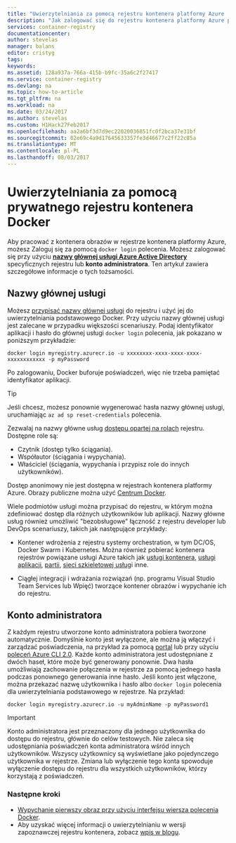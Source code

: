 ```yaml
---
title: "Uwierzytelniania za pomocą rejestru kontenera platformy Azure | Dokumentacja firmy Microsoft"
description: "Jak zalogować się do rejestru kontenera platformy Azure przy użyciu nazwy głównej usługi Azure Active Directory lub konto administratora"
services: container-registry
documentationcenter: 
author: stevelas
manager: balans
editor: cristyg
tags: 
keywords: 
ms.assetid: 128a937a-766a-415b-b9fc-35a6c2f27417
ms.service: container-registry
ms.devlang: na
ms.topic: how-to-article
ms.tgt_pltfrm: na
ms.workload: na
ms.date: 03/24/2017
ms.author: stevelas
ms.custom: H1Hack27Feb2017
ms.openlocfilehash: aa2a6bf3d7d9ec22020036851fc0f2bca37e31bf
ms.sourcegitcommit: 02e69c4a9d17645633357fe3d46677c2ff22c85a
ms.translationtype: MT
ms.contentlocale: pl-PL
ms.lasthandoff: 08/03/2017
---
```

# <a name="authenticate-with-a-private-docker-container-registry"></a>Uwierzytelniania za pomocą prywatnego rejestru kontenera Docker
Aby pracować z kontenera obrazów w rejestrze kontenera platformy Azure, możesz Zaloguj się za pomocą `docker login` polecenia. Możesz zalogować się przy użyciu  **[nazwy głównej usługi Azure Active Directory](../active-directory/active-directory-application-objects.md)**  specyficznych rejestru lub **konto administratora**. Ten artykuł zawiera szczegółowe informacje o tych tożsamości.



## <a name="service-principal"></a>Nazwy głównej usługi

Możesz [przypisać nazwy głównej usługi](container-registry-get-started-azure-cli.md#assign-a-service-principal) do rejestru i użyć jej do uwierzytelniania podstawowego Docker. Przy użyciu nazwy głównej usługi jest zalecane w przypadku większości scenariuszy. Podaj identyfikator aplikacji i hasło do głównej usługi `docker login` polecenia, jak pokazano w poniższym przykładzie:

```
docker login myregistry.azurecr.io -u xxxxxxxx-xxxx-xxxx-xxxx-xxxxxxxxxxxx -p myPassword
```

Po zalogowaniu, Docker buforuje poświadczeń, więc nie trzeba pamiętać identyfikator aplikacji.

> [!TIP]
> Jeśli chcesz, możesz ponownie wygenerować hasła nazwy głównej usługi, uruchamiając `az ad sp reset-credentials` polecenia.
>


Zezwalaj na nazwy główne usług [dostępu opartej na rolach](../active-directory/role-based-access-control-configure.md) rejestru. Dostępne role są:
  * Czytnik (dostęp tylko ściągania).
  * Współautor (ściągania i wypychania).
  * Właściciel (ściągania, wypychania i przypisz role do innych użytkowników).

Dostęp anonimowy nie jest dostępna w rejestrach kontenera platformy Azure. Obrazy publiczne można użyć [Centrum Docker](https://docs.docker.com/docker-hub/).

Wiele podmiotów usługi można przypisać do rejestru, w którym można zdefiniować dostęp dla różnych użytkowników lub aplikacji. Nazwy główne usług również umożliwić "bezobsługowe" łączność z rejestru developer lub DevOps scenariuszy, takich jak następujące przykłady:

  * Kontener wdrożenia z rejestru systemy orchestration, w tym DC/OS, Docker Swarm i Kubernetes. Można również pobierać kontenera rejestrów powiązane usługi Azure takich jak [usługi kontenera](../container-service/index.yml), [usługi aplikacji](../app-service/index.md), [partii](../batch/index.md), [sieci szkieletowej usług](/azure/service-fabric/)i inne.

  * Ciągłej integracji i wdrażania rozwiązań (np. programu Visual Studio Team Services lub Wpięć) tworzące kontener obrazów i wypychanie ich do rejestru.





## <a name="admin-account"></a>Konto administratora
Z każdym rejestru utworzone konto administratora pobiera tworzone automatycznie. Domyślnie konto jest wyłączone, ale można ją włączyć i zarządzać poświadczenia, na przykład za pomocą [portal](container-registry-get-started-portal.md#manage-registry-settings) lub przy użyciu [poleceń Azure CLI 2.0](container-registry-get-started-azure-cli.md#manage-admin-credentials). Każde konto administratora jest udostępniane z dwóch haseł, które może być generowany ponownie. Dwa hasła umożliwiają zachowanie połączenia w rejestrze za pomocą jednego hasła podczas ponownego generowania inne hasło. Jeśli konto jest włączone, można przekazać nazwę użytkownika i hasło albo `docker login` polecenia dla uwierzytelniania podstawowego w rejestrze. Na przykład:

```
docker login myregistry.azurecr.io -u myAdminName -p myPassword1
```

> [!IMPORTANT]
> Konto administratora jest przeznaczony dla jednego użytkownika do dostępu do rejestru, głównie do celów testowych. Nie zaleca się udostępniania poświadczeń konta administratora wśród innych użytkowników. Wszyscy użytkownicy są wyświetlane jako pojedynczego użytkownika w rejestrze. Zmiana lub wyłączenie tego konta spowoduje wyłączenie dostępu do rejestru dla wszystkich użytkowników, którzy korzystają z poświadczeń.
>


### <a name="next-steps"></a>Następne kroki
* [Wypychanie pierwszy obraz przy użyciu interfejsu wiersza polecenia Docker](container-registry-get-started-docker-cli.md).
* Aby uzyskać więcej informacji o uwierzytelnianiu w wersji zapoznawczej rejestru kontenera, zobacz [wpis w blogu](https://blogs.msdn.microsoft.com/stevelasker/2016/11/17/azure-container-registry-user-accounts/).
